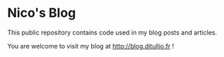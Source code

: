 # Nico's Blog

This public repository contains code used in my blog posts and articles.

You are welcome to visit my blog at http://blog.ditullio.fr !
